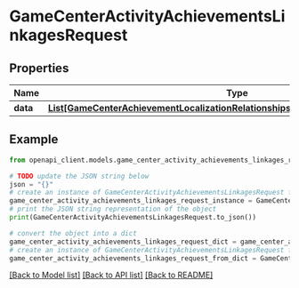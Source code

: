 # GameCenterActivityAchievementsLinkagesRequest


## Properties

Name | Type | Description | Notes
------------ | ------------- | ------------- | -------------
**data** | [**List[GameCenterAchievementLocalizationRelationshipsGameCenterAchievementData]**](GameCenterAchievementLocalizationRelationshipsGameCenterAchievementData.md) |  | 

## Example

```python
from openapi_client.models.game_center_activity_achievements_linkages_request import GameCenterActivityAchievementsLinkagesRequest

# TODO update the JSON string below
json = "{}"
# create an instance of GameCenterActivityAchievementsLinkagesRequest from a JSON string
game_center_activity_achievements_linkages_request_instance = GameCenterActivityAchievementsLinkagesRequest.from_json(json)
# print the JSON string representation of the object
print(GameCenterActivityAchievementsLinkagesRequest.to_json())

# convert the object into a dict
game_center_activity_achievements_linkages_request_dict = game_center_activity_achievements_linkages_request_instance.to_dict()
# create an instance of GameCenterActivityAchievementsLinkagesRequest from a dict
game_center_activity_achievements_linkages_request_from_dict = GameCenterActivityAchievementsLinkagesRequest.from_dict(game_center_activity_achievements_linkages_request_dict)
```
[[Back to Model list]](../README.md#documentation-for-models) [[Back to API list]](../README.md#documentation-for-api-endpoints) [[Back to README]](../README.md)


